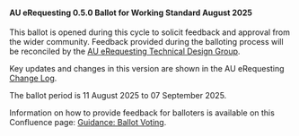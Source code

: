 <div class="note-to-balloters" markdown="1">

#### AU eRequesting 0.5.0 Ballot for Working Standard August 2025

This ballot is opened during this cycle to solicit feedback and approval from the wider community. Feedback provided during the balloting process will be reconciled by the [AU eRequesting Technical Design Group](https://confluence.hl7.org/display/HAFWG/HL7+Australia+-+AU+eRequesting+Technical+Design+Group+Home).

Key updates and changes in this version are shown in the AU eRequesting [Change Log](changes.html).

The ballot period is 11 August 2025 to 07 September 2025.

Information on how to provide feedback for balloters is available on this Confluence page: [Guidance: Ballot Voting](https://confluence.hl7.org/display/HA/Guidance%3A+Ballot+Voting).
  
</div><!-- note-to-balloters -->